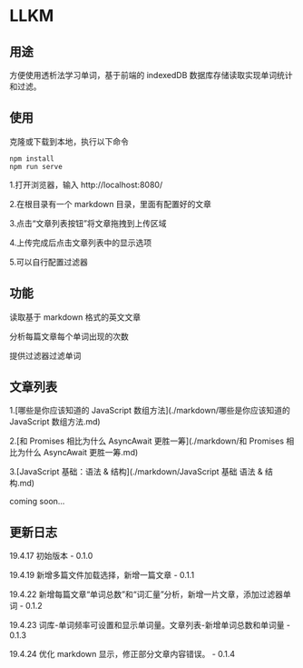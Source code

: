 # LLKM

## 用途
方便使用透析法学习单词，基于前端的 indexedDB 数据库存储读取实现单词统计和过滤。

## 使用
克隆或下载到本地，执行以下命令

```
npm install
npm run serve
```

1.打开浏览器，输入 http://localhost:8080/

2.在根目录有一个 markdown 目录，里面有配置好的文章

3.点击“文章列表按钮”将文章拖拽到上传区域

4.上传完成后点击文章列表中的显示选项

5.可以自行配置过滤器

## 功能
读取基于 markdown 格式的英文文章

分析每篇文章每个单词出现的次数

提供过滤器过滤单词

## 文章列表

1.[哪些是你应该知道的 JavaScript 数组方法](./markdown/哪些是你应该知道的 JavaScript 数组方法.md)

2.[和 Promises 相比为什么 AsyncAwait 更胜一筹](./markdown/和 Promises 相比为什么 AsyncAwait 更胜一筹.md)

3.[JavaScript 基础：语法 & 结构](./markdown/JavaScript 基础 语法 & 结构.md)

coming soon...

## 更新日志

19.4.17 初始版本 - 0.1.0

19.4.19 新增多篇文件加载选择，新增一篇文章 - 0.1.1

19.4.22 新增每篇文章“单词总数”和“词汇量”分析，新增一片文章，添加过滤器单词 - 0.1.2

19.4.23 词库-单词频率可设置和显示单词量。文章列表-新增单词总数和单词量 - 0.1.3

19.4.24 优化 markdown 显示，修正部分文章内容错误。 - 0.1.4
